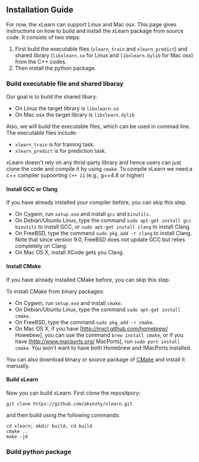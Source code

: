 ## Installation Guide

For now, the xLearn can support Linux and Mac osx. This page gives instructions on how to build and install the xLearn package from source code. It consists of two steps:

 1. First build the executable files (`xlearn_train` and `xlearn_predict`) and shared library (`libxlearn.so` for Linux and `libxlearn.dylib` for Mac osx) from the C++ codes.
 2. Then install the python package.

### Build executable file and shared libaray

Our goal is to build the shared libary:

 - On Linux the target library is `libxlearn.so`
 - On Mac osx the target library is `libxlearn.dylib`

Also, we will build the executable files, which can be used in commad line. The executable files include:

 - `xlearn_train` is for training task.
 - `xlearn_predict` is for prediction task.

xLearn doesn't rely on any thrid-party library and hence users can just clone the code and compile it by using `cmake`. To compile xLearn we need a c++ compiler supoorting `C++ 11` (e.g., g++4.8 or higher)

#### Install GCC or Clang

If you have already installed your compiler before, you can skip this step.

  * On Cygwin, run `setup.exe` and install `gcc` and `binutils`.
  * On Debian/Ubuntu Linux, type the command `sudo apt-get install gcc binutils` to install GCC, or `sudo apt-get install clang` to install Clang.
  * On FreeBSD, type the command `sudo pkg_add -r clang` to install Clang.  Note that since version 9.0, FreeBSD does not update GCC but relies completely on Clang.
  * On Mac OS X, install XCode gets you Clang.

#### Install CMake

If you have already installed CMake before, you can skip this step.

To install CMake from binary packages:

  * On Cygwin, run `setup.exe` and install `cmake`.
  * On Debian/Ubuntu Linux, type the command `sudo apt-get install cmake`.
  * On FreeBSD, type the command `sudo pkg_add -r cmake`.
  * On Mac OS X, if you have [http://mxcl.github.com/homebrew/ Howebew], you can use the command `brew install cmake`, or if you have [http://www.macports.org/ MacPorts], run `sudo port install cmake`.  You won't want to have both Homebrew and !MacPorts installed.

You can also download binary or source package of [CMake](http://www.cmake.org/cmake/resources/software.html) and install it manually.

#### Build xLearn

Now you can build xLearn. First clone the repositpory:

    git clone https://github.com/aksnzhy/xlearn.git

and then build using the following commands:

    cd xlearn; mkdir build; cd build
    cmake ..
    make -j4

### Build python package

    